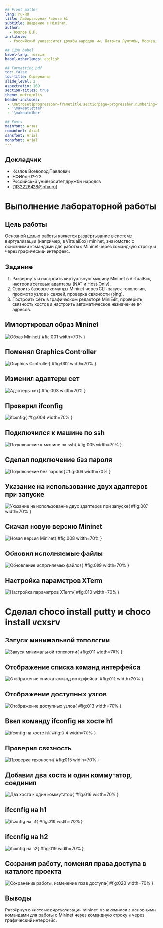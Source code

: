 ```yaml
---
## Front matter
lang: ru-RU
title: Лабораторная Работа №1
subtitle: Введение в Mininet.
author:
  - Козлов В.П.
institute:
  - Российский университет дружбы народов им. Патриса Лумумбы, Москва, Россия

## i18n babel
babel-lang: russian
babel-otherlangs: english

## Formatting pdf
toc: false
toc-title: Содержание
slide_level: 2
aspectratio: 169
section-titles: true
theme: metropolis
header-includes:
 - \metroset{progressbar=frametitle,sectionpage=progressbar,numbering=fraction}
 - '\makeatletter'
 - '\makeatother'

## Fonts
mainfont: Arial
romanfont: Arial
sansfont: Arial
monofont: Arial
---
```



## Докладчик

  * Козлов Всеволод Павлович
  * НФИбд-02-22
  * Российский университет дружбы народов
  * [1132226428@pfur.ru]
  
# Выполнение лабораторной работы

## Цель работы

Основной целью работы является развёртывание в системе виртуализации
(например, в VirtualBox) mininet, знакомство с основными командами для работы с Mininet через командную строку и через графический интерфейс.

## Задание

1. Развернуть и настроить виртуальную машину Mininet в VirtualBox, настроив сетевые адаптеры (NAT и Host-Only).
2. Освоить базовые команды Mininet через CLI: запуск топологии, просмотр узлов и связей, проверка связности (ping).
3. Построить сеть в графическом редакторе MiniEdit, проверить связность хостов и настроить автоматическое назначение IP-адресов.

## Импортировал образ Mininet

![Образ Mininet](image/1.png){ #fig:001 width=70% }

## Поменял Graphics Controller

![Graphics Controller](image/2.png){ #fig:002 width=70% }

## Изменил адаптеры сет

![Адаптеры сет](image/3.png){ #fig:003 width=70% }

## Проверил ifconfig

![ifconfig](image/4.png){ #fig:004 width=70% }

## Подключился к машине по ssh

![Подключение к машине по ssh](image/5.png){ #fig:005 width=70% }

## Сделал подключение без пароля

![Подключение без пароля](image/6.png){ #fig:006 width=70% }

## Указание на использование двух адаптеров при запуске

![Указание на использование двух адаптеров при запуске](image/7.png){ #fig:007 width=70% }

## Скачал новую версию Mininet

![Новая версия Mininet](image/8.png){ #fig:008 width=70% }

## Обновил исполняемые файлы

![Обновление испрлняемых файлов](image/9.png){ #fig:009 width=70% }

## Настройка параметров XTerm

![Настройка параметров XTerm](image/10.png){ #fig:010 width=70% }

# Сделал choco install putty и choco install vcxsrv

## Запуск минимальной топологии

![Запуск минимальной топологии](image/11.png){ #fig:011 width=70% }

## Отображение списка команд интерфейса

![Отображение списка команд интерфейса](image/12.png){ #fig:012 width=70% }

## Отображение доступных узлов

![Отображение доступных узлов](image/13.png){ #fig:013 width=70% }

## Ввел команду ifconfig на хосте h1

![ifconfig на хосте h1](image/14.png){ #fig:014 width=70% }

## Проверил связность

![Проверка связности](image/15.png){ #fig:015 width=70% }

## Добавил два хоста и один коммутатор, соединил

![Два хоста и один коммутатор](image/16.png){ #fig:016 width=70% }

## ifconfig на h1

![ifconfig на h1](image/18.png){ #fig:018 width=70% }

## ifconfig на h2

![ifconfig на h2](image/19.png){ #fig:019 width=70% }

## Созранил работу, поменял права доступа в каталоге проекта 

![Сохранение работы, изменение прав доступа](image/20.png){ #fig:020 width=70% }

## Выводы

Развёрнул в системе виртуализации mininet, ознакомился с основными командами для работы с Mininet через командную строку и через графический интерфейс.